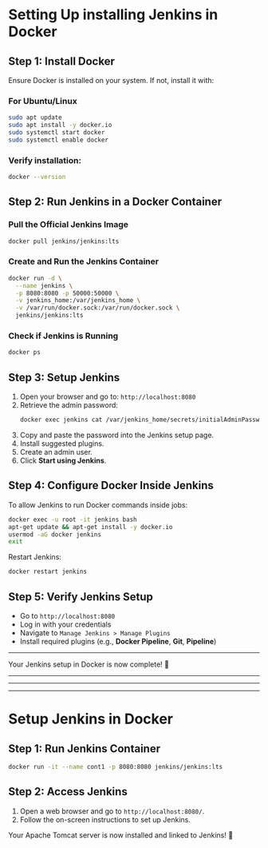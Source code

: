 # Setting Up installing Jenkins in Docker

## Step 1: Install Docker

Ensure Docker is installed on your system. If not, install it with:

### **For Ubuntu/Linux**

```bash
sudo apt update
sudo apt install -y docker.io
sudo systemctl start docker
sudo systemctl enable docker
```

### Verify installation:

```bash
docker --version
```

## Step 2: Run Jenkins in a Docker Container

### **Pull the Official Jenkins Image**

```bash
docker pull jenkins/jenkins:lts
```

### **Create and Run the Jenkins Container**

```bash
docker run -d \
  --name jenkins \
  -p 8080:8080 -p 50000:50000 \
  -v jenkins_home:/var/jenkins_home \
  -v /var/run/docker.sock:/var/run/docker.sock \
  jenkins/jenkins:lts
```

### **Check if Jenkins is Running**

```bash
docker ps
```

## Step 3: Setup Jenkins

1. Open your browser and go to: `http://localhost:8080`
2. Retrieve the admin password:
   ```bash
   docker exec jenkins cat /var/jenkins_home/secrets/initialAdminPassword
   ```
3. Copy and paste the password into the Jenkins setup page.
4. Install suggested plugins.
5. Create an admin user.
6. Click **Start using Jenkins**.

## Step 4: Configure Docker Inside Jenkins

To allow Jenkins to run Docker commands inside jobs:

```bash
docker exec -u root -it jenkins bash
apt-get update && apt-get install -y docker.io
usermod -aG docker jenkins
exit
```

Restart Jenkins:

```bash
docker restart jenkins
```

## Step 5: Verify Jenkins Setup

- Go to `http://localhost:8080`
- Log in with your credentials
- Navigate to `Manage Jenkins > Manage Plugins`
- Install required plugins (e.g., **Docker Pipeline**, **Git**, **Pipeline**)

---

Your Jenkins setup in Docker is now complete! 🚀


---
---
---


# Setup Jenkins in Docker

## Step 1: Run Jenkins Container

```bash
docker run -it --name cont1 -p 8080:8080 jenkins/jenkins:lts
```

## Step 2: Access Jenkins

1. Open a web browser and go to `http://localhost:8080/`.
2. Follow the on-screen instructions to set up Jenkins.

Your Apache Tomcat server is now installed and linked to Jenkins! 🚀

